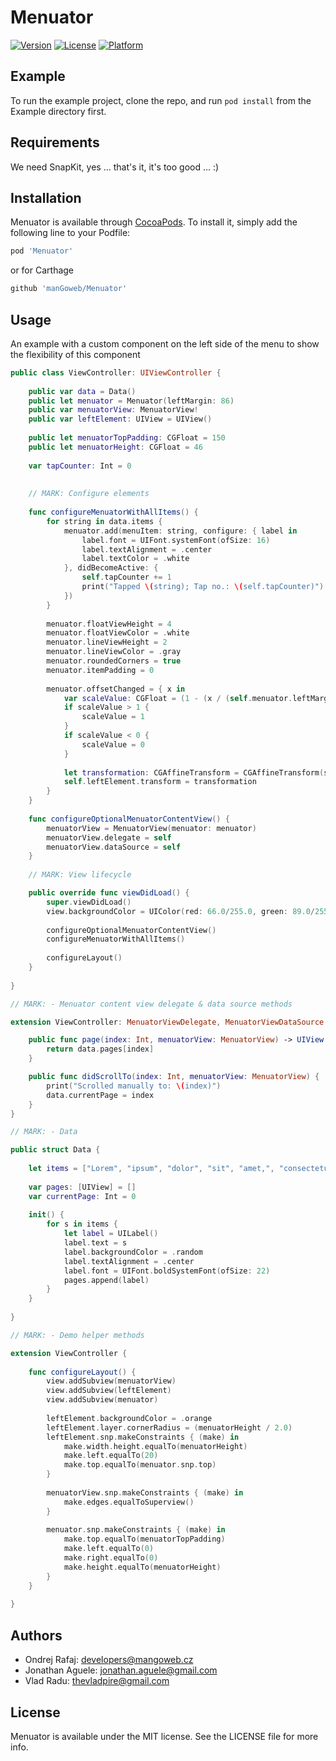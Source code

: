 # Menuator

[![Version](https://img.shields.io/cocoapods/v/Menuator.svg?style=flat)](http://cocoapods.org/pods/Menuator)
[![License](https://img.shields.io/cocoapods/l/Menuator.svg?style=flat)](http://cocoapods.org/pods/Menuator)
[![Platform](https://img.shields.io/cocoapods/p/Menuator.svg?style=flat)](http://cocoapods.org/pods/Menuator)

## Example

To run the example project, clone the repo, and run `pod install` from the Example directory first.

## Requirements

We need SnapKit, yes ... that's it, it's too good ... :)

## Installation

Menuator is available through [CocoaPods](http://cocoapods.org). To install
it, simply add the following line to your Podfile:

```ruby
pod 'Menuator'
```

or for Carthage

```ruby
github 'manGoweb/Menuator'
```

## Usage

An example with a custom component on the left side of the menu to show the flexibility of this component
```Swift
public class ViewController: UIViewController {
    
    public var data = Data()
    public let menuator = Menuator(leftMargin: 86)
    public var menuatorView: MenuatorView!
    public var leftElement: UIView = UIView()
    
    public let menuatorTopPadding: CGFloat = 150
    public let menuatorHeight: CGFloat = 46
    
    var tapCounter: Int = 0
    
    
    // MARK: Configure elements
    
    func configureMenuatorWithAllItems() {
        for string in data.items {
            menuator.add(menuItem: string, configure: { label in
                label.font = UIFont.systemFont(ofSize: 16)
                label.textAlignment = .center
                label.textColor = .white
            }, didBecomeActive: {
                self.tapCounter += 1
                print("Tapped \(string); Tap no.: \(self.tapCounter)")
            })
        }
        
        menuator.floatViewHeight = 4
        menuator.floatViewColor = .white
        menuator.lineViewHeight = 2
        menuator.lineViewColor = .gray
        menuator.roundedCorners = true
        menuator.itemPadding = 0
        
        menuator.offsetChanged = { x in
            var scaleValue: CGFloat = (1 - (x / (self.menuator.leftMargin - 30)))
            if scaleValue > 1 {
                scaleValue = 1
            }
            if scaleValue < 0 {
                scaleValue = 0
            }
            
            let transformation: CGAffineTransform = CGAffineTransform(scaleX: scaleValue, y: scaleValue)
            self.leftElement.transform = transformation
        }
    }
    
    func configureOptionalMenuatorContentView() {
        menuatorView = MenuatorView(menuator: menuator)
        menuatorView.delegate = self
        menuatorView.dataSource = self
    }
    
    // MARK: View lifecycle

    public override func viewDidLoad() {
        super.viewDidLoad()
        view.backgroundColor = UIColor(red: 66.0/255.0, green: 89.0/255.0, blue: 104.0/255.0, alpha: 1)
        
        configureOptionalMenuatorContentView()
        configureMenuatorWithAllItems()
        
        configureLayout()
    }
    
}

// MARK: - Menuator content view delegate & data source methods

extension ViewController: MenuatorViewDelegate, MenuatorViewDataSource {

    public func page(index: Int, menuatorView: MenuatorView) -> UIView {
        return data.pages[index]
    }

    public func didScrollTo(index: Int, menuatorView: MenuatorView) {
        print("Scrolled manually to: \(index)")
        data.currentPage = index
    }
}

// MARK: - Data

public struct Data {
    
    let items = ["Lorem", "ipsum", "dolor", "sit", "amet,", "consectetur", "adipiscing", "elit.", "Vestibulum", "tincidunt", "pellentesque", "hendrerit.", "Suspendisse", "eget", "enim", "non", "orci", "ornare", "Jonathan", "and", "his", "best", "buddy", "Ondrej", "rock!", "yeah"]
    
    var pages: [UIView] = []
    var currentPage: Int = 0
    
    init() {
        for s in items {
            let label = UILabel()
            label.text = s
            label.backgroundColor = .random
            label.textAlignment = .center
            label.font = UIFont.boldSystemFont(ofSize: 22)
            pages.append(label)
        }
    }
    
}

// MARK: - Demo helper methods

extension ViewController {
    
    func configureLayout() {
        view.addSubview(menuatorView)
        view.addSubview(leftElement)
        view.addSubview(menuator)
        
        leftElement.backgroundColor = .orange
        leftElement.layer.cornerRadius = (menuatorHeight / 2.0)
        leftElement.snp.makeConstraints { (make) in
            make.width.height.equalTo(menuatorHeight)
            make.left.equalTo(20)
            make.top.equalTo(menuator.snp.top)
        }
        
        menuatorView.snp.makeConstraints { (make) in
            make.edges.equalToSuperview()
        }
        
        menuator.snp.makeConstraints { (make) in
            make.top.equalTo(menuatorTopPadding)
            make.left.equalTo(0)
            make.right.equalTo(0)
            make.height.equalTo(menuatorHeight)
        }
    }
    
}
```

## Authors

* Ondrej Rafaj: developers@mangoweb.cz
* Jonathan Aguele: jonathan.aguele@gmail.com
* Vlad Radu: thevladpire@gmail.com

## License

Menuator is available under the MIT license. See the LICENSE file for more info.
